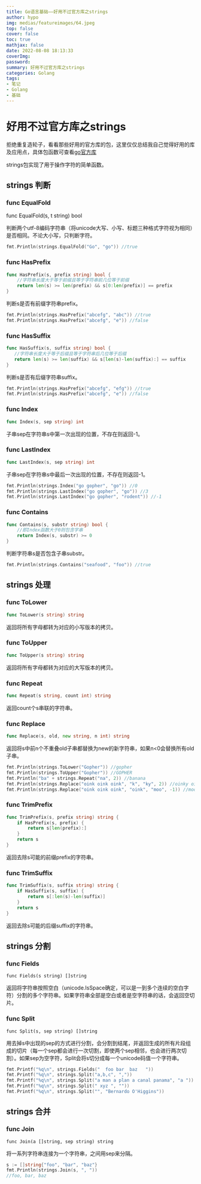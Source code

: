 ```yaml
---
title: Go语言基础——好用不过官方库之strings
author: hypo
img: medias/featureimages/64.jpeg
top: false
cover: false
toc: true
mathjax: false
date: 2022-08-08 18:13:33
coverImg:
password:
summary: 好用不过官方库之strings
categories: Golang
tags:
- 笔记
- Golang
- 基础
---
```

# 好用不过官方库之strings

拒绝重复造轮子，看看那些好用的官方库的包，这里仅仅总结我自己觉得好用的库及应用点，具体包函数可查看[go官方库](https://studygolang.com/pkgdoc)

strings包实现了用于操作字符的简单函数。

## strings 判断

### func EqualFold

func EqualFold(s, t string) bool

判断两个utf-8编码字符串（将unicode大写、小写、标题三种格式字符视为相同）是否相同。不论大小写，只判断字符。

```go
fmt.Println(strings.EqualFold("Go", "go")) //true
```

### func HasPrefix

```go
func HasPrefix(s, prefix string) bool {
    //字符串长度大于等于前缀且等于字符串前几位等于前缀
	return len(s) >= len(prefix) && s[0:len(prefix)] == prefix
}
```

判断s是否有前缀字符串prefix。

```go
fmt.Println(strings.HasPrefix("abcefg", "abc")) //true
fmt.Println(strings.HasPrefix("abcefg", "e")) //false
```

### func HasSuffix

```go
func HasSuffix(s, suffix string) bool {
   //字符串长度大于等于后缀且等于字符串后几位等于后缀
   return len(s) >= len(suffix) && s[len(s)-len(suffix):] == suffix
}
```

判断s是否有后缀字符串suffix。

```go
fmt.Println(strings.HasPrefix("abcefg", "efg")) //true
fmt.Println(strings.HasPrefix("abcefg", "e")) //false
```

### func Index

```go
func Index(s, sep string) int
```

子串sep在字符串s中第一次出现的位置，不存在则返回-1。

### func LastIndex

```go
func LastIndex(s, sep string) int
```

子串sep在字符串s中最后一次出现的位置，不存在则返回-1。

```go
fmt.Println(strings.Index("go gopher", "go")) //0
fmt.Println(strings.LastIndex("go gopher", "go")) //3
fmt.Println(strings.LastIndex("go gopher", "rodent")) //-1
```

### func Contains

```go
func Contains(s, substr string) bool {
    //即Index函数大于0则包含字串
	return Index(s, substr) >= 0
}
```


判断字符串s是否包含子串substr。

```go
fmt.Println(strings.Contains("seafood", "foo")) //true
```

## strings 处理

### func ToLower

```go
func ToLower(s string) string
```

返回将所有字母都转为对应的小写版本的拷贝。

### func ToUpper

```go
func ToUpper(s string) string
```

返回将所有字母都转为对应的大写版本的拷贝。

### func Repeat

```go
func Repeat(s string, count int) string
```

返回count个s串联的字符串。

### func Replace

```go
func Replace(s, old, new string, n int) string
```

返回将s中前n个不重叠old子串都替换为new的新字符串，如果n<0会替换所有old子串。

```go
fmt.Println(strings.ToLower("Gopher")) //gopher
fmt.Println(strings.ToUpper("Gopher")) //GOPHER
fmt.Println("ba" + strings.Repeat("na", 2)) //banana
fmt.Println(strings.Replace("oink oink oink", "k", "ky", 2)) //oinky oinky oink
fmt.Println(strings.Replace("oink oink oink", "oink", "moo", -1)) //moo moo moo
```

### func TrimPrefix

```go
func TrimPrefix(s, prefix string) string {
	if HasPrefix(s, prefix) {
		return s[len(prefix):]
	}
	return s
}
```

返回去除s可能的前缀prefix的字符串。

### func TrimSuffix

```go
func TrimSuffix(s, suffix string) string {
	if HasSuffix(s, suffix) {
		return s[:len(s)-len(suffix)]
	}
	return s
}
```

返回去除s可能的后缀suffix的字符串。

## strings 分割

### func Fields

```
func Fields(s string) []string
```

返回将字符串按照空白（unicode.IsSpace确定，可以是一到多个连续的空白字符）分割的多个字符串。如果字符串全部是空白或者是空字符串的话，会返回空切片。

###  func Split

```
func Split(s, sep string) []string
```

用去掉s中出现的sep的方式进行分割，会分割到结尾，并返回生成的所有片段组成的切片（每一个sep都会进行一次切割，即使两个sep相邻，也会进行两次切割）。如果sep为空字符，Split会将s切分成每一个unicode码值一个字符串。

```go
fmt.Printf("%q\n", strings.Fields("  foo bar  baz   ")) 				//["foo" "bar" "baz"]
fmt.Printf("%q\n", strings.Split("a,b,c", ",")) 						//["a" "b" "c"]
fmt.Printf("%q\n", strings.Split("a man a plan a canal panama", "a "))  //["" "man " "plan " "canal panama"]
fmt.Printf("%q\n", strings.Split(" xyz ", "")) 							//[" " "x" "y" "z" " "]
fmt.Printf("%q\n", strings.Split("", "Bernardo O'Higgins")) 			//[""]
```

## strings 合并

### func Join

```
func Join(a []string, sep string) string
```

将一系列字符串连接为一个字符串，之间用sep来分隔。

```go
s := []string{"foo", "bar", "baz"}
fmt.Println(strings.Join(s, ", "))
//foo, bar, baz
```